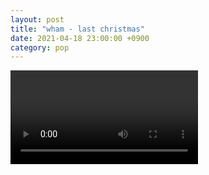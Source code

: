 ```yaml
---
layout: post
title: "wham - last christmas"
date: 2021-04-18 23:00:00 +0900
category: pop
---
```


<div class="video-container">
    <video id="player" class="video-js vjs-default-skin vjs-big-play-centered" data-json="/public/json/pop/wham - last christmas.json"></video>
</div>

```
```